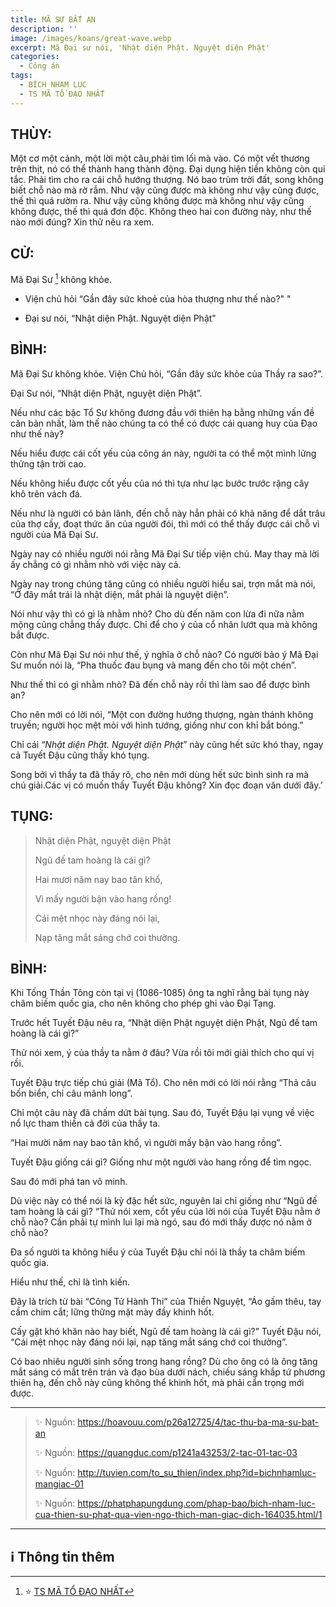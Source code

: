 ```yaml
---
title: MÃ SƯ BẤT AN
description: ''
image: /images/koans/great-wave.webp
excerpt: Mã Đại sư nói, 'Nhật diện Phật. Nguyệt diện Phật'
categories:
  - Công án
tags:
  - BÍCH NHAM LỤC
  - TS MÃ TỔ ĐẠO NHẤT
---
```


## THÙY:

Một cơ một cảnh, một lời một câu,phải tìm lối mà vào.
Có một vết thương trên thịt, nó có thể thành hang thành động.
Đại dụng hiện tiền không còn qui tắc.
Phải tìm cho ra cái chỗ hướng thượng.
Nó bao trùm trời đất, song không biết chỗ nào mà rờ rẫm.
Như vậy cũng được mà không như vậy cũng được, thế thì quá rườm ra.
Như vậy cũng không được mà không như vậy cũng không được, thế thì quá đơn độc.
Không theo hai con đường này, như thế nào mới đúng? Xin thử nêu ra xem.

## CỬ:

Mã Đại Sư [^1] không khỏe.

- Viện chủ hỏi “Gần đây sức khoẻ của hòa thượng như thế nào?" "

- Đại sư nói, “Nhật diện Phật. Nguyệt diện Phật"

## BÌNH:

Mã Đại Sư không khỏe. Viện Chủ hỏi, “Gần đây sức khỏe của Thầy ra sao?”.

Đại Sư nói, “Nhật diện Phật, nguyệt diện Phật”.

Nếu như các bậc Tổ Sư không đương đầu với thiên hạ bằng những vấn đề căn bản nhất, làm thế nào chúng ta có thể có được cái quang huy của Đạo như thế này?

Nếu hiểu được cái cốt yếu của công án này, người ta có thể một mình lửng thửng tận trời cao.

Nếu không hiểu được cốt yếu của nó thì tựa như lạc bước trước rặng cây khô trên vách đá.

Nếu như là người có bản lãnh, đến chỗ này hẳn phải có khả năng để dắt trâu của thợ cầy, đoạt thức ăn của người đói, thì mới có thể thấy được cái chỗ vì người của Mã Đại Sư.

Ngày nay có nhiều người nói rằng Mã Đại Sư tiếp viện chủ. May thay mà lời ấy chẳng có gì nhằm nhò với việc này cả.

Ngày nay trong chúng tăng cũng có nhiều người hiểu sai, trợn mắt mà nói, “Ở đây mắt trái là nhật diện, mắt phải là nguyệt diện”.

Nói như vậy thì có gì là nhằm nhò? Cho dù đến năm con lừa đi nữa nằm mộng cũng chẳng thấy được. Chỉ để cho ý của cổ nhân lướt qua mà không bắt được.

Còn như Mã Đại Sư nói như thế, ý nghĩa ở chỗ nào? Có người bảo ý Mã Đại Sư muốn nói là, “Pha thuốc đau bụng và mang đến cho tôi một chén”.

Như thế thì có gì nhằm nhò? Đã đến chỗ này rồi thì làm sao để được bình an?

Cho nên mới có lời nói, “Một con đường hướng thượng, ngàn thánh không truyền; người học mệt mỏi với hình tướng, giống như con khỉ bắt bóng.”

Chỉ cái “_Nhật diện Phật. Nguyệt diện Phật_” này cũng hết sức khó thay, ngay cả Tuyết Đậu cũng thấy khó tụng.

Song bởi vì thầy ta đã thấy rõ, cho nên mới dùng hết sức bình sinh ra mà chú giải.Các vị có muốn thấy Tuyết Đậu không? Xin đọc đoạn văn dưới đây.’

## TỤNG:

> Nhật diện Phật, nguyệt diện Phật
>
> Ngũ đế tam hoàng là cái gì?
>
> Hai mươi năm nay bao tân khổ,
>
> Vì mấy người bận vào hang rồng!
>
> Cái mệt nhọc này đáng nói lại,
>
> Nạp tăng mắt sáng chớ coi thường.

## BÌNH:

Khi Tống Thần Tông còn tại vị (1086-1085) ông ta nghĩ rằng bài tụng này châm biếm quốc gia, cho nên không cho phép ghi vào Đại Tạng.

Trước hết Tuyết Đậu nêu ra, “Nhật diện Phật nguyệt diện Phật, Ngũ đế tam hoàng là cái gì?”

Thử nói xem, ý của thầy ta nằm ở đâu? Vừa rồi tôi mới giải thích cho quí vị rồi.

Tuyết Đậu trực tiếp chú giải (Mã Tổ). Cho nên mới có lời nói rằng “Thả câu bốn biển, chỉ câu mãnh long”.

Chỉ một câu này đã chấm dứt bài tụng. Sau đó, Tuyết Đậu lại vụng về việc nổ lực tham thiền cả đời của thầy ta.

“Hai mười năm nay bao tân khổ, vì người mấy bận vào hang rồng”.

Tuyết Đậu giống cái gì? Giống như một người vào hang rồng để tìm ngọc.

Sau đó mới phá tan vô minh.

Dù việc này có thể nói là kỳ đặc hết sức, nguyên lai chỉ giống như “Ngũ đế tam hoàng là cái gì? “Thử nói xem, cốt yếu của lời nói của Tuyết Đậu nằm ở chỗ nào? Cần phải tự mình lui lại mà ngó, sau đó mới thấy được nó nằm ở chỗ nào?

Đa số người ta không hiểu ý của Tuyết Đậu chỉ nói là thầy ta châm biếm quốc gia.

Hiểu như thế, chỉ là tình kiến.

Đây là trích từ bài “Công Tử Hành Thi” của Thiền Nguyệt, “Áo gấm thêu, tay cầm chim cắt; lững thững mặt mày đầy khinh hốt.

Cấy gặt khó khăn nào hay biết, Ngũ đế tam hoàng là cái gì?” Tuyết Đậu nói, “Cái mệt nhọc này đáng nói lại, nạp tăng mắt sáng chớ coi thường”.

Có bao nhiêu người sinh sống trong hang rồng?
Dù cho ông có là ông tăng mắt sáng có mắt trên trán và đạo bùa dưới nách, chiếu sáng khắp tứ phương thiên hạ, đến chỗ này cũng không thể khinh hốt, mà phải cẩn trọng mới được.

<hr class="blog-rule" />

> ✨ Nguồn: https://hoavouu.com/p26a12725/4/tac-thu-ba-ma-su-bat-an
>
> ✨ Nguồn: https://quangduc.com/p1241a43253/2-tac-01-tac-03
>
> ✨ Nguồn: http://tuvien.com/to_su_thien/index.php?id=bichnhamluc-mangiac-01
>
> ✨ Nguồn: https://phatphapungdung.com/phap-bao/bich-nham-luc-cua-thien-su-phat-qua-vien-ngo-thich-man-giac-dich-164035.html/1

<hr class="blog-rule" />

## ℹ️ Thông tin thêm

[^1]: ⭐️ <a href="http://thuongchieu.net/index.php/phapthoai/suphu/4689-tsdaonhat" target="_blank">TS MÃ TỔ ĐẠO NHẤT</a>
